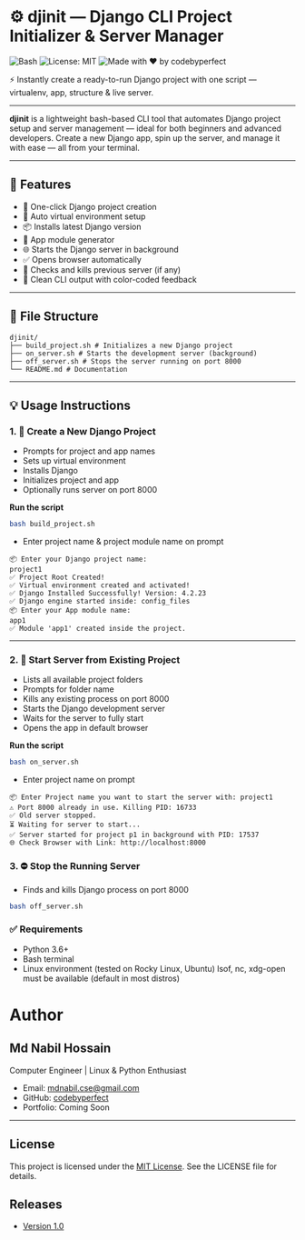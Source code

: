 # ⚙️ djinit — Django CLI Project Initializer & Server Manager
![Bash](https://img.shields.io/badge/bash-shell%20script-green)
![License: MIT](https://img.shields.io/badge/License-MIT-yellow.svg)
![Made with ❤️ by codebyperfect](https://img.shields.io/badge/Made%20with-%E2%9D%A4%EF%B8%8F%20by%20codebyperfect-001f3f)

⚡ Instantly create a ready-to-run Django project with one script — virtualenv, app, structure &amp; live server.

---
**djinit** is a lightweight bash-based CLI tool that automates Django project setup and server management — ideal for both beginners and advanced developers. Create a new Django app, spin up the server, and manage it with ease — all from your terminal.

---

## 🚀 Features

- 🔧 One-click Django project creation
- 🧱 Auto virtual environment setup
- 📦 Installs latest Django version
- 🧠 App module generator
- 🌐 Starts the Django server in background
- ✅ Opens browser automatically
- 🔄 Checks and kills previous server (if any)
- 🧪 Clean CLI output with color-coded feedback

---

## 📁 File Structure
```
djinit/
├── build_project.sh # Initializes a new Django project
├── on_server.sh # Starts the development server (background)
├── off_server.sh # Stops the server running on port 8000
└── README.md # Documentation
```

---
## 💡 Usage Instructions

### 1. 🔧 Create a New Django Project
- Prompts for project and app names
- Sets up virtual environment
- Installs Django
- Initializes project and app
- Optionally runs server on port 8000

**Run the script**

```bash
bash build_project.sh
```
- Enter project name & project module name on prompt
```
📦 Enter your Django project name:
project1
✅ Project Root Created!
✅ Virtual environment created and activated!
✅ Django Installed Successfully! Version: 4.2.23
✅ Django engine started inside: config_files
📦 Enter your App module name:
app1
✅ Module 'app1' created inside the project.
```
---

### 2. 🚀 Start Server from Existing Project
- Lists all available project folders
- Prompts for folder name
- Kills any existing process on port 8000
- Starts the Django development server
- Waits for the server to fully start
- Opens the app in default browser

**Run the script**
```bash
bash on_server.sh
```
- Enter project name on prompt
```
📦 Enter Project name you want to start the server with: project1
⚠️ Port 8000 already in use. Killing PID: 16733
✅ Old server stopped.
⏳ Waiting for server to start...
✅ Server started for project p1 in background with PID: 17537
🌐 Check Browser with Link: http://localhost:8000

```

### 3. ⛔ Stop the Running Server
- Finds and kills Django process on port 8000

```bash
bash off_server.sh
```


### ✅ Requirements
- Python 3.6+
- Bash terminal
- Linux environment (tested on Rocky Linux, Ubuntu) lsof, nc, xdg-open must be available (default in most distros)

# Author
## Md Nabil Hossain
Computer Engineer | Linux & Python Enthusiast
- Email: mdnabil.cse@gmail.com
- GitHub: [codebyperfect](https://github.com/codebyperfect)
- Portfolio: Coming Soon
---

## License
This project is licensed under the [MIT License](LICENSE). See the LICENSE file for details.

## Releases
- [Version 1.0](https://github.com/codebyperfect/djinit/releases/tag/v1.0.0)

